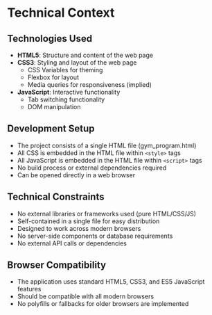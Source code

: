 # Technical Context

## Technologies Used
- **HTML5**: Structure and content of the web page
- **CSS3**: Styling and layout of the web page
  - CSS Variables for theming
  - Flexbox for layout
  - Media queries for responsiveness (implied)
- **JavaScript**: Interactive functionality
  - Tab switching functionality
  - DOM manipulation

## Development Setup
- The project consists of a single HTML file (gym_program.html)
- All CSS is embedded in the HTML file within `<style>` tags
- All JavaScript is embedded in the HTML file within `<script>` tags
- No build process or external dependencies required
- Can be opened directly in a web browser

## Technical Constraints
- No external libraries or frameworks used (pure HTML/CSS/JS)
- Self-contained in a single file for easy distribution
- Designed to work across modern browsers
- No server-side components or database requirements
- No external API calls or dependencies

## Browser Compatibility
- The application uses standard HTML5, CSS3, and ES5 JavaScript features
- Should be compatible with all modern browsers
- No polyfills or fallbacks for older browsers are implemented
